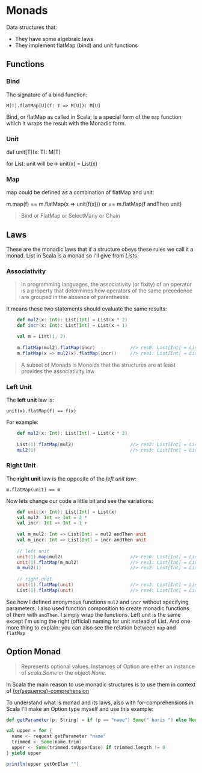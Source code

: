 # Monads

Data structures that:

* They have some algebraic laws
* They implement flatMap (bind) and unit functions

## Functions

### Bind

The signature of a bind function:

`M[T].flatMap[U](f: T => M[U]): M[U]`

Bind, or flatMap as called in Scala, is a special form of the `map` function which it wraps the result with the Monadic form.

### Unit

def unit[T](x: T): M[T]

for List: unit will be-> unit(x) = List(x)

### Map

map could be defined as a combination of flatMap and unit:

m.map(f) == m.flatMap(x => unit(f(x))) or
         == m.flatMap(f andThen unit)
 
> Bind or FlatMap or SelectMany or Chain

## Laws

These are the monadic laws that if a structure obeys these rules we call it a monad. List in Scala is a monad so I'll give from *List*s.

### Associativity

> In programming languages, the associativity (or fixity) of an operator is a property that determines how operators of the same precedence are grouped in the absence of parentheses.        

It means these two statements should evaluate the same results:

~~~scala
	def mul2(x: Int): List[Int] = List(x * 2) 
	def incr(x: Int): List[Int] = List(x + 1) 

	val m = List(1, 2)                        
	
	m.flatMap(mul2).flatMap(incr)             //> res0: List[Int] = List(3, 5)
	m.flatMap(x => mul2(x).flatMap(incr))     //> res1: List[Int] = List(3, 5)
~~~

> A subset of Monads is Monoids that the structures are at least provides the associativity law

	
### Left Unit

The **left unit** law is:

`unit(x).flatMap(f) == f(x)`

For example:

~~~scala
	def mul2(x: Int): List[Int] = List(x * 2) 
	
	List(1).flatMap(mul2)                     //> res2: List[Int] = List(2)
	mul2(1)                                   //> res3: List[Int] = List(2)
~~~

### Right Unit

The **right unit** law is the opposite of the *left unit law*:

`m.flatMap(unit) == m`

Now lets change our code a little bit and see the variations:

~~~scala
	def unit(x: Int): List[Int] = List(x)     
	val mul2: Int => Int = 2 *                
	val incr: Int => Int = 1 +                
	
	val m_mul2: Int => List[Int] = mul2 andThen unit
	val m_incr: Int => List[Int] = incr andThen unit
	
	// left unit	                          
	unit(1).map(mul2)                         //> res0: List[Int] = List(2)
	unit(1).flatMap(m_mul2)                   //> res1: List[Int] = List(2)
	m_mul2(1)                                 //> res2: List[Int] = List(2)
	
	// right unit
	unit(1).flatMap(unit)                     //> res3: List[Int] = List(1)
	List(1).flatMap(unit)                     //> res4: List[Int] = List(1)
~~~

See how I defined anonymous functions `mul2` and `incr` without specifying parameters. I also used function composition to create monadic functions of them with `andThen`. I simply wrap the functions. Left unit is the same except I'm using the right (official) naming for unit instead of List. And one more thing to explain: you can also see the relation between `map` and `flatMap`

## Option Monad

> Represents optional values. Instances of Option are either an instance of *scala.Some* or the object *None*.

In Scala the main reason to use monadic structures is to use them in context of 
[for(sequence)-comprehension](http://docs.scala-lang.org/tutorials/tour/sequence-comprehensions.html)

To understand what is monad and its laws, also with for-comprehensions in Scala I'll make an Option type myself and use this example:

~~~scala
def getParameter(p: String) = if (p == "name") Some(" baris ") else None

val upper = for {
  name <- request getParameter "name"
  trimmed <- Some(name.trim)
  upper <- Some(trimmed.toUpperCase) if trimmed.length != 0
} yield upper

println(upper getOrElse "")
~~~